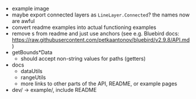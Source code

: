 - example image
- maybe export connected layers as `LineLayer.Connected`? the names now are awful
- convert readme examples into actual functioning examples
- remove <a>s from readme and just use anchors (see e.g. Bluebird docs: https://raw.githubusercontent.com/petkaantonov/bluebird/v2.9.8/API.md)
- getBounds*Data
  - should accept non-string values for paths (getters)
- docs
  - dataUtils
  - rangeUtils
  - more links to other parts of the API, README, or example pages
- dev/ -> example/, include README
